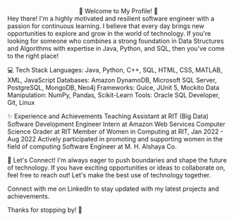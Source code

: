 <center>👋 Welcome to My Profile! 🚀</center>
Hey there! I'm a highly motivated and resilient software engineer with a passion for continuous learning. I believe that every day brings new opportunities to explore and grow in the world of technology. If you're looking for someone who combines a strong foundation in Data Structures and Algorithms with expertise in Java, Python, and SQL, then you've come to the right place!

💻 Tech Stack
Languages: Java, Python, C++, SQL, HTML, CSS, MATLAB, XML, JavaScript
Databases: Amazon DynamoDB, Microsoft SQL Server, PostgreSQL, MongoDB, Neo4j
Frameworks: Guice, JUnit 5, Mockito
Data Manipulation: NumPy, Pandas, Scikit-Learn
Tools: Oracle SQL Developer, Git, Linux

✨ Experience and Achievements
Teaching Assistant at RIT (Big Data)
Software Development Engineer Intern at Amazon Web Services
Computer Science Grader at RIT
Member of Women in Computing at RIT, Jan 2022 - Aug 2022
Actively participated in promoting and supporting women in the field of computing
Software Engineer at M. H. Alshaya Co.

🔧 Let's Connect!
I'm always eager to push boundaries and shape the future of technology. If you have exciting opportunities or ideas to collaborate on, feel free to reach out! Let's make the best use of technology together.

Connect with me on LinkedIn to stay updated with my latest projects and achievements.

Thanks for stopping by! 🌟





